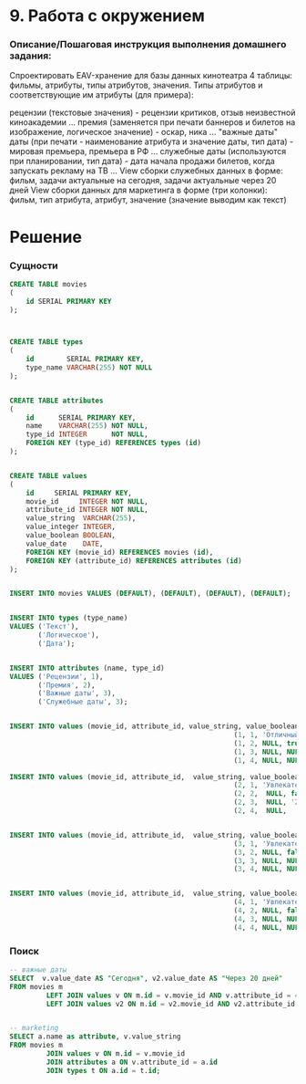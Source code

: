 # 9. Работа с окружением

### Описание/Пошаговая инструкция выполнения домашнего задания:
Спроектировать EAV-хранение для базы данных кинотеатра
4 таблицы: фильмы, атрибуты, типы атрибутов, значения.
Типы атрибутов и соответствующие им атрибуты (для примера):

рецензии (текстовые значения) - рецензии критиков, отзыв неизвестной киноакадемии ...
премия (заменяется при печати баннеров и билетов на изображение, логическое значение) - оскар, ника ...
"важные даты" даты (при печати - наименование атрибута и значение даты, тип дата) - мировая премьера, премьера в РФ ...
служебные даты (используются при планировании, тип дата) - дата начала продажи билетов, когда запускать рекламу на ТВ ...
View сборки служебных данных в форме:
фильм, задачи актуальные на сегодня, задачи актуальные через 20 дней
View сборки данных для маркетинга в форме (три колонки):
фильм, тип атрибута, атрибут, значение (значение выводим как текст)


# Решение

### Сущности
```sql
CREATE TABLE movies
(
    id SERIAL PRIMARY KEY
);



CREATE TABLE types
(
    id        SERIAL PRIMARY KEY,
    type_name VARCHAR(255) NOT NULL
);


CREATE TABLE attributes
(
    id      SERIAL PRIMARY KEY,
    name    VARCHAR(255) NOT NULL,
    type_id INTEGER      NOT NULL,
    FOREIGN KEY (type_id) REFERENCES types (id)
);


CREATE TABLE values
(
    id     SERIAL PRIMARY KEY,
    movie_id     INTEGER NOT NULL,
    attribute_id INTEGER NOT NULL,
    value_string  VARCHAR(255),
    value_integer INTEGER,
    value_boolean BOOLEAN,
    value_date    DATE,
    FOREIGN KEY (movie_id) REFERENCES movies (id),
    FOREIGN KEY (attribute_id) REFERENCES attributes (id)
);


INSERT INTO movies VALUES (DEFAULT), (DEFAULT), (DEFAULT), (DEFAULT);


INSERT INTO types (type_name)
VALUES ('Текст'),
       ('Логическое'),
       ('Дата');


INSERT INTO attributes (name, type_id)
VALUES ('Рецензии', 1),
       ('Премия', 2),
       ('Важные даты', 3),
       ('Служебные даты', 3);


INSERT INTO values (movie_id, attribute_id, value_string, value_boolean,value_date) VALUES
                                                       (1, 1, 'Отличный фильм, захватывающий сюжет', NULL, NULL),
                                                       (1, 2, NULL, true, NULL),
                                                       (1, 3, NULL, NULL, '2023-01-01'),
                                                       (1, 4, NULL, NULL, '2022-12-01');

INSERT INTO values (movie_id, attribute_id,  value_string, value_boolean,value_date) VALUES
                                                       (2, 1, 'Увлекательная история, прекрасная игра актёров', NULL, NULL),
                                                       (2, 2,  NULL, false,  NULL),
                                                       (2, 3,  NULL, '2023-05-01'),
                                                       (2, 4,  NULL,  '2023-04-01');


INSERT INTO values (movie_id, attribute_id,  value_string, value_boolean,value_date) VALUES
                                                       (3, 1, 'Увлекательная история, прекрасная игра актёров фильма 3', NULL, NULL),
                                                       (3, 2, NULL, false,  NULL),
                                                       (3, 3, NULL, NULL,'2023-05-01'),
                                                       (3, 4, NULL, NULL,'2024-01-02');


INSERT INTO values (movie_id, attribute_id,  value_string, value_boolean,value_date) VALUES
                                                       (4, 1, 'Увлекательная история, прекрасная игра актёров фильма 4', NULL, NULL),
                                                       (4, 2, NULL, false,  NULL),
                                                       (4, 3, NULL, NULL,'2023-05-01'),
                                                       (4, 4, NULL, NULL,'2024-01-22');
```


### Поиск
```sql
-- важные даты
SELECT  v.value_date AS "Сегодня", v2.value_date AS "Через 20 дней"
FROM movies m
         LEFT JOIN values v ON m.id = v.movie_id AND v.attribute_id = 4 AND NOW() :: DATE = v.value_date
         LEFT JOIN values v2 ON m.id = v2.movie_id AND v2.attribute_id = 4 AND v2.value_date = NOW()  :: DATE + INTERVAL '20 days';


-- marketing
SELECT a.name as attribute, v.value_string
FROM movies m
         JOIN values v ON m.id = v.movie_id
         JOIN attributes a ON v.attribute_id = a.id
         JOIN types t ON a.id = t.id;
```